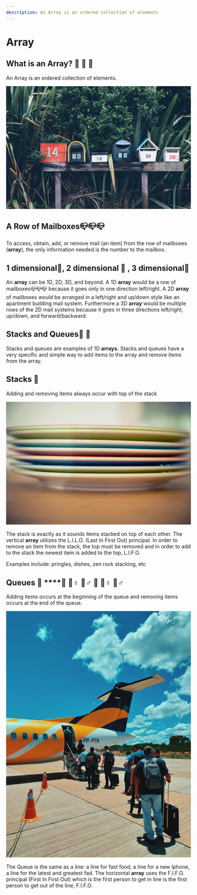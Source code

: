 ```yaml
---
description: An Array is an ordered collection of elements
---
```


# Array

## What is an Array? 🥇 🥈 🥉 

An Array is an ordered collection of elements.

![Mailboxes](../.gitbook/assets/mathyas-kurmann-fb7ynpbt0l8-unsplash.jpg)

## A Row of Mailboxes📪📪📪

To access, obtain, add, or remove mail \(an item\) from the row of mailboxes \(**array**\),  the only information needed is the number to the mailbox.

## 1 dimensional🎇, 2 dimensional 💽 , 3 dimensional🎲

An **array** can be 1D, 2D, 3D, and beyond. A 1D **array** would be a row of mailboxes📪📪📪 because it goes only in one direction left/right. A 2D **array** of mailboxes would be arranged in a left/right and up/down style like an apartment building mail system. Furthermore a 3D **array** would be multiple rows of the 2D mail systems because it goes in three directions left/right, up/down, and forward/backward. 

## Stacks and Queues🍎 🍊 

Stacks and queues are examples of 1D **arrays.** Stacks and queues have a very specific and simple way to add items to the array and remove items from the array.

## Stacks 🥞 

Adding and removing items always occur with top of the stack

![Stack](../.gitbook/assets/pexels-markus-spiske-95218.jpg)

The stack is exactly as it sounds items stacked on top of each other. The vertical **array** utilizes the L.I.L.O. \(Last In First Out\) principal. In order to remove an item from the stack, the top must be removed and in order to add to the stack the newest item is added to the top, L.I.F.O.

Examples include: pringles, dishes, zen rock stacking, etc

## **Queues** 🍔 ****🚶 🚶♀ 🚶♂ 🚶 🚶♀ 🚶♂ 

Adding items occurs at the beginning of the queue and removing items occurs at the end of the queue.

![Queue](../.gitbook/assets/pexels-nata-romualdo-4606684.jpg)

The Queue is the same as a line: a line for fast food, a line for a new Iphone, a line for the latest and greatest fad. The horizontal **array** uses the F.I.F.O. principal \(First In First Out\) which is the first person to get in line is the first person to get out of the line, F.I.F.O.

